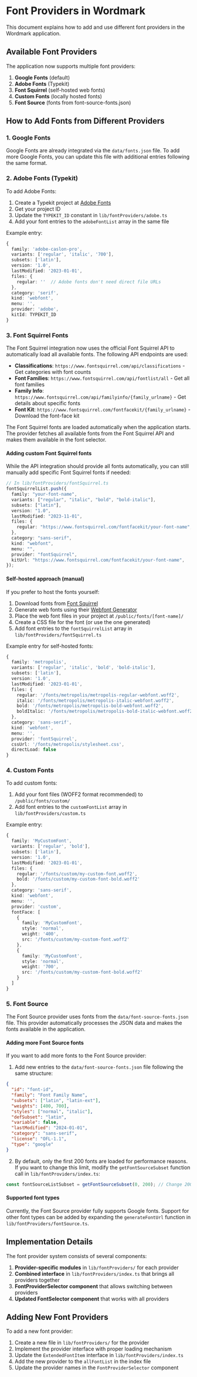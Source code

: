 # Font Providers in Wordmark

This document explains how to add and use different font providers in the Wordmark application.

## Available Font Providers

The application now supports multiple font providers:

1. **Google Fonts** (default)
2. **Adobe Fonts** (Typekit)
3. **Font Squirrel** (self-hosted web fonts)
4. **Custom Fonts** (locally hosted fonts)
5. **Font Source** (fonts from font-source-fonts.json)

## How to Add Fonts from Different Providers

### 1. Google Fonts

Google Fonts are already integrated via the `data/fonts.json` file. To add more Google Fonts, you can update this file with additional entries following the same format.

### 2. Adobe Fonts (Typekit)

To add Adobe Fonts:

1. Create a Typekit project at [Adobe Fonts](https://fonts.adobe.com/)
2. Get your project ID
3. Update the `TYPEKIT_ID` constant in `lib/fontProviders/adobe.ts`
4. Add your font entries to the `adobeFontList` array in the same file

Example entry:

```typescript
{
  family: 'adobe-caslon-pro',
  variants: ['regular', 'italic', '700'],
  subsets: ['latin'],
  version: '1.0',
  lastModified: '2023-01-01',
  files: {
    regular: ''  // Adobe fonts don't need direct file URLs
  },
  category: 'serif',
  kind: 'webfont',
  menu: '',
  provider: 'adobe',
  kitId: TYPEKIT_ID
}
```

### 3. Font Squirrel Fonts

The Font Squirrel integration now uses the official Font Squirrel API to automatically load all available fonts. The following API endpoints are used:

- **Classifications**: `https://www.fontsquirrel.com/api/classifications` - Get categories with font counts
- **Font Families**: `https://www.fontsquirrel.com/api/fontlist/all` - Get all font families
- **Family Info**: `https://www.fontsquirrel.com/api/familyinfo/{family_urlname}` - Get details about specific fonts
- **Font Kit**: `https://www.fontsquirrel.com/fontfacekit/{family_urlname}` - Download the font-face kit

The Font Squirrel fonts are loaded automatically when the application starts. The provider fetches all available fonts from the Font Squirrel API and makes them available in the font selector.

#### Adding custom Font Squirrel fonts

While the API integration should provide all fonts automatically, you can still manually add specific Font Squirrel fonts if needed:

```typescript
// In lib/fontProviders/fontSquirrel.ts
fontSquirrelList.push({
  family: "your-font-name",
  variants: ["regular", "italic", "bold", "bold-italic"],
  subsets: ["latin"],
  version: "1.0",
  lastModified: "2023-11-01",
  files: {
    regular: "https://www.fontsquirrel.com/fontfacekit/your-font-name",
  },
  category: "sans-serif",
  kind: "webfont",
  menu: "",
  provider: "fontSquirrel",
  kitUrl: "https://www.fontsquirrel.com/fontfacekit/your-font-name",
});
```

#### Self-hosted approach (manual)

If you prefer to host the fonts yourself:

1. Download fonts from [Font Squirrel](https://www.fontsquirrel.com/)
2. Generate web fonts using their [Webfont Generator](https://www.fontsquirrel.com/tools/webfont-generator)
3. Place the web font files in your project at `/public/fonts/[font-name]/`
4. Create a CSS file for the font (or use the one generated)
5. Add font entries to the `fontSquirrelList` array in `lib/fontProviders/fontSquirrel.ts`

Example entry for self-hosted fonts:

```typescript
{
  family: 'metropolis',
  variants: ['regular', 'italic', 'bold', 'bold-italic'],
  subsets: ['latin'],
  version: '1.0',
  lastModified: '2023-01-01',
  files: {
    regular: '/fonts/metropolis/metropolis-regular-webfont.woff2',
    italic: '/fonts/metropolis/metropolis-italic-webfont.woff2',
    bold: '/fonts/metropolis/metropolis-bold-webfont.woff2',
    boldItalic: '/fonts/metropolis/metropolis-bold-italic-webfont.woff2'
  },
  category: 'sans-serif',
  kind: 'webfont',
  menu: '',
  provider: 'fontSquirrel',
  cssUrl: '/fonts/metropolis/stylesheet.css',
  directLoad: false
}
```

### 4. Custom Fonts

To add custom fonts:

1. Add your font files (WOFF2 format recommended) to `/public/fonts/custom/`
2. Add font entries to the `customFontList` array in `lib/fontProviders/custom.ts`

Example entry:

```typescript
{
  family: 'MyCustomFont',
  variants: ['regular', 'bold'],
  subsets: ['latin'],
  version: '1.0',
  lastModified: '2023-01-01',
  files: {
    regular: '/fonts/custom/my-custom-font.woff2',
    bold: '/fonts/custom/my-custom-font-bold.woff2'
  },
  category: 'sans-serif',
  kind: 'webfont',
  menu: '',
  provider: 'custom',
  fontFace: [
    {
      family: 'MyCustomFont',
      style: 'normal',
      weight: '400',
      src: '/fonts/custom/my-custom-font.woff2'
    },
    {
      family: 'MyCustomFont',
      style: 'normal',
      weight: '700',
      src: '/fonts/custom/my-custom-font-bold.woff2'
    }
  ]
}
```

### 5. Font Source

The Font Source provider uses fonts from the `data/font-source-fonts.json` file. This provider automatically processes the JSON data and makes the fonts available in the application.

#### Adding more Font Source fonts

If you want to add more fonts to the Font Source provider:

1. Add new entries to the `data/font-source-fonts.json` file following the same structure:

```json
{
  "id": "font-id",
  "family": "Font Family Name",
  "subsets": ["latin", "latin-ext"],
  "weights": [400, 700],
  "styles": ["normal", "italic"],
  "defSubset": "latin",
  "variable": false,
  "lastModified": "2024-01-01",
  "category": "sans-serif",
  "license": "OFL-1.1",
  "type": "google"
}
```

2. By default, only the first 200 fonts are loaded for performance reasons. If you want to change this limit, modify the `getFontSourceSubset` function call in `lib/fontProviders/index.ts`:

```typescript
const fontSourceListSubset = getFontSourceSubset(0, 200); // Change 200 to your desired limit
```

#### Supported font types

Currently, the Font Source provider fully supports Google fonts. Support for other font types can be added by expanding the `generateFontUrl` function in `lib/fontProviders/fontSource.ts`.

## Implementation Details

The font provider system consists of several components:

1. **Provider-specific modules** in `lib/fontProviders/` for each provider
2. **Combined interface** in `lib/fontProviders/index.ts` that brings all providers together
3. **FontProviderSelector component** that allows switching between providers
4. **Updated FontSelector component** that works with all providers

## Adding New Font Providers

To add a new font provider:

1. Create a new file in `lib/fontProviders/` for the provider
2. Implement the provider interface with proper loading mechanism
3. Update the `ExtendedFontItem` interface in `lib/fontProviders/index.ts`
4. Add the new provider to the `allFontList` in the index file
5. Update the provider names in the `FontProviderSelector` component
